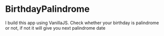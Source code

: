 # BirthdayPalindrome
I build this app using VanillaJS. Check whether your birthday is palindrome or not, if not it will give you next palindrome date
